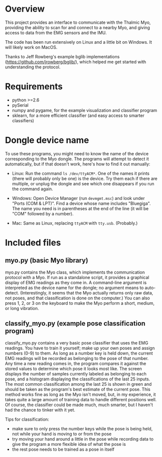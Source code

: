 # Overview

This project provides an interface to communicate with the Thalmic Myo,
providing the ability to scan for and connect to a nearby Myo, and giving access
to data from the EMG sensors and the IMU.

The code has been run extensively on Linux and a little bit on Windows. It will
likely work on MacOS.

Thanks to Jeff Rowberg's example bglib implementations
(https://github.com/jrowberg/bglib/), which helped me get started with
understanding the protocol.


# Requirements

- python >=2.6
- pySerial
- numpy and pygame, for the example visualization and classifier program
- sklearn, for a more efficient classifier (and easy access to smarter classifiers)


# Dongle device name

To use these programs, you might need to know the name of the device
corresponding to the Myo dongle. The programs will attempt to detect it
automatically, but if that doesn't work, here's how to find it out manually:

- Linux: Run the command `ls /dev/ttyACM*`. One of the names it prints (there
will probably only be one) is the device. Try them each if there are multiple,
or unplug the dongle and see which one disappears if you run the command again.

- Windows: Open Device Manager (run `devmgmt.msc`) and look under "Ports (COM &
LPT)". Find a device whose name includes "Bluegiga". The name you need is in
parentheses at the end of the line (it will be "COM" followed by a number).

- Mac: Same as Linux, replacing `ttyACM` with `tty.usb`. (Probably.)


# Included files
## myo.py (basic Myo library)

myo.py contains the Myo class, which implements the communication protocol with
a Myo. If run as a standalone script, it provides a graphical display of EMG
readings as they come in. A command-line argument is interpreted as the device
name for the dongle; no argument means to auto-detect. (Interestingly, it seems
that the Myo actually returns only raw data, not poses, and that classification
is done on the computer.) You can also press 1, 2, or 3 on the keyboard to make
the Myo perform a short, medium, or long vibration.


## classify_myo.py (example pose classification program)

classify_myo.py contains a very basic pose classifier that uses the EMG
readings. You have to train it yourself; make up your own poses and assign
numbers (0-9) to them. As long as a number key is held down, the current EMG
readings will be recorded as belonging to the pose of that number. Any time a
new reading comes in, the program compares it against the stored values to
determine which pose it looks most like. The screen displays the number of
samples currently labeled as belonging to each pose, and a histogram displaying
the classifications of the last 25 inputs. The most common classification among
the last 25 is shown in green and should be taken as the program's best estimate
of the current pose. This method works fine as long as the Myo isn't moved, but,
in my experience, it takes quite a large amount of training data to handle
different positions well. Of course, the classifier could be made much, much
smarter, but I haven't had the chance to tinker with it yet.

Tips for classification:

- make sure to only press the number keys while the pose is being held, not
  while your hand is moving to or from the pose
- try moving your hand around a little in the pose while recording data to give
  the program a more flexible idea of what the pose is
- the rest pose needs to be trained as a pose in itself
